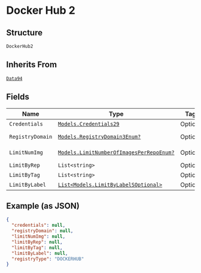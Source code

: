 
# Docker Hub 2

## Structure

`DockerHub2`

## Inherits From

[`Data94`](../../doc/models/data-94.md)

## Fields

| Name | Type | Tags | Description |
|  --- | --- | --- | --- |
| `Credentials` | [`Models.Credentials29`](../../doc/models/credentials-29.md) | Optional | - |
| `RegistryDomain` | [`Models.RegistryDomain3Enum?`](../../doc/models/registry-domain-3-enum.md) | Optional | **Default**: `RegistryDomain3Enum.Enum_indexdockerio` |
| `LimitNumImg` | [`Models.LimitNumberOfImagesPerRepoEnum?`](../../doc/models/limit-number-of-images-per-repo-enum.md) | Optional | **Default**: `LimitNumberOfImagesPerRepoEnum.Enum_5` |
| `LimitByRep` | `List<string>` | Optional | - |
| `LimitByTag` | `List<string>` | Optional | - |
| `LimitByLabel` | [`List<Models.LimitByLabelSOptional>`](../../doc/models/limit-by-label-s-optional.md) | Optional | - |

## Example (as JSON)

```json
{
  "credentials": null,
  "registryDomain": null,
  "limitNumImg": null,
  "limitByRep": null,
  "limitByTag": null,
  "limitByLabel": null,
  "registryType": "DOCKERHUB"
}
```

